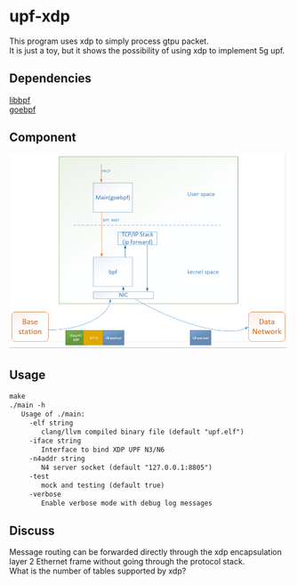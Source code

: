 # upf-xdp
This program uses xdp to simply process gtpu packet.
<br>It is just a toy, but it shows the possibility of using xdp to implement 5g upf.
## Dependencies
[libbpf](https://github.com/libbpf/libbpf)
<br>[goebpf](https://github.com/dropbox/goebpf)
## Component
![Component](./docs/Component.png)
## Usage
```
make
./main -h
   Usage of ./main:
     -elf string
        clang/llvm compiled binary file (default "upf.elf")
     -iface string
        Interface to bind XDP UPF N3/N6
     -n4addr string
        N4 server socket (default "127.0.0.1:8805")
     -test
        mock and testing (default true)
     -verbose
        Enable verbose mode with debug log messages
```
## Discuss
Message routing can be forwarded directly through the xdp encapsulation layer 2 Ethernet frame without going through the protocol stack. 
<br>What is the number of tables supported by xdp?